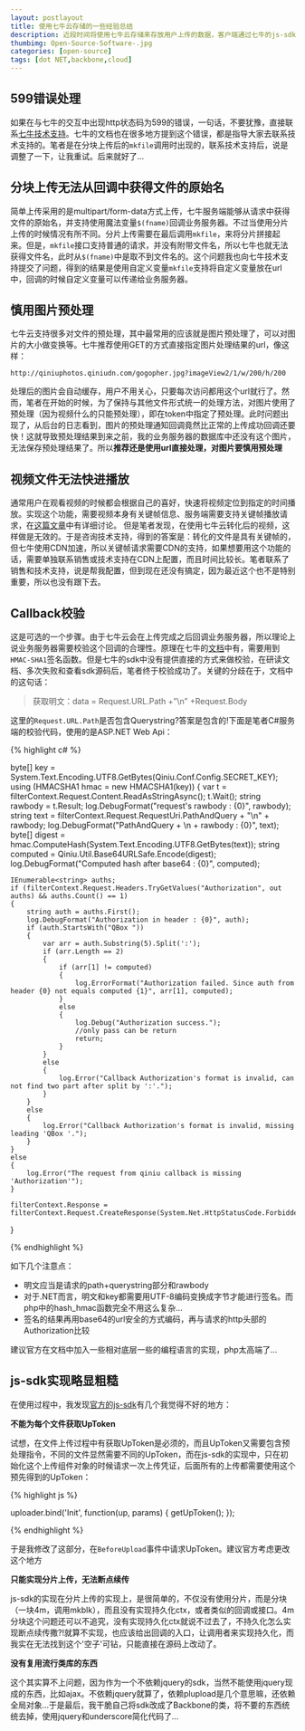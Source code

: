 ```yaml
---
layout: postlayout
title: 使用七牛云存储的一些经验总结
description: 近段时间将使用七牛云存储来存放用户上传的数据，客户端通过七牛的js-sdk与七牛交互，服务端C#实现了七牛相关的接口。在这过程中多多少少遇到点问题，在这里总结一下
thumbimg: Open-Source-Software-.jpg
categories: [open-source]
tags: [dot NET,backbone,cloud]
---
```


## 599错误处理 ##

如果在与七牛的交互中出现http状态码为599的错误，一句话，不要犹豫，直接联系[七牛技术支持](http://support.qiniu.com/)。七牛的文档也在很多地方提到这个错误，都是指导大家去联系技术支持的。笔者是在分块上传后的`mkfile`调用时出现的，联系技术支持后，说是调整了一下，让我重试。后来就好了...


## 分块上传无法从回调中获得文件的原始名 ##

简单上传采用的是multipart/form-data方式上传，七牛服务端能够从请求中获得文件的原始名，并支持使用魔法变量`$(fname)`回调业务服务器。不过当使用分片上传的时候情况有所不同。分片上传需要在最后调用`mkfile`，来将分片拼接起来。但是，`mkfile`接口支持普通的请求，并没有附带文件名，所以七牛也就无法获得文件名，此时从`$(fname)`中是取不到文件名的。这个问题我也向七牛技术支持提交了问题，得到的结果是使用自定义变量`mkfile`支持将自定义变量放在url中，回调的时候自定义变量可以传递给业务服务器。



## 慎用图片预处理 ##

七牛云支持很多对文件的预处理，其中最常用的应该就是图片预处理了，可以对图片的大小做变换等。七牛推荐使用GET的方式直接指定图片处理结果的url，像这样：

    http://qiniuphotos.qiniudn.com/gogopher.jpg?imageView2/1/w/200/h/200


处理后的图片会自动缓存，用户不用关心，只要每次访问都用这个url就行了。然而，笔者在开始的时候，为了保持与其他文件形式统一的处理方法，对图片使用了预处理（因为视频什么的只能预处理），即在token中指定了预处理。此时问题出现了，从后台的日志看到，图片的预处理通知回调竟然比正常的上传成功回调还要快！这就导致预处理结果到来之前，我的业务服务器的数据库中还没有这个图片，无法保存预处理结果了。所以**推荐还是使用url直接处理，对图片要慎用预处理**



## 视频文件无法快进播放 ##

通常用户在观看视频的时候都会根据自己的喜好，快速将视频定位到指定的时间播放。实现这个功能，需要视频本身有关键帧信息、服务端需要支持关键帧播放请求，在[这篇文章](http://pchou.info/web/2014/03/16/nginx-config-tips.html)中有详细讨论。
但是笔者发现，在使用七牛云转化后的视频，这样做是无效的。于是咨询技术支持，得到的答案是：转化的文件是具有关键帧的，但七牛使用CDN加速，所以关键帧请求需要CDN的支持，如果想要用这个功能的话，需要单独联系销售或技术支持在CDN上配置，而且时间比较长。笔者联系了销售和技术支持，说是帮我配置，但到现在还没有搞定，因为最近这个也不是特别重要，所以也没有跟下去。


## Callback校验 ##

这是可选的一个步骤。由于七牛云会在上传完成之后回调业务服务器，所以理论上说业务服务器需要校验这个回调的合理性。原理在七牛的[文档](http://developer.qiniu.com/docs/v6/api/overview/up/response/callback.html)中有，需要用到`HMAC-SHA1`签名函数。但是七牛的sdk中没有提供直接的方式来做校验，在研读文档、多次失败和查看sdk源码后，笔者终于校验成功了。关键的分歧在于，文档中的这句话：

> 获取明文：data = Request.URL.Path +”\n” +Request.Body

这里的`Request.URL.Path`是否包含Querystring?答案是包含的!下面是笔者C#服务端的校验代码，使用的是ASP.NET Web Api：

{% highlight c# %}

byte[] key = System.Text.Encoding.UTF8.GetBytes(Qiniu.Conf.Config.SECRET_KEY);
using (HMACSHA1 hmac = new HMACSHA1(key))
{
    var t = filterContext.Request.Content.ReadAsStringAsync();
    t.Wait();
    string rawbody = t.Result;
    log.DebugFormat("request's rawbody : {0}", rawbody);
    string text = filterContext.Request.RequestUri.PathAndQuery + "\n" + rawbody;
    log.DebugFormat("PathAndQuery + \\n + rawbody : {0}", text);
    byte[] digest = hmac.ComputeHash(System.Text.Encoding.UTF8.GetBytes(text));
    string computed = Qiniu.Util.Base64URLSafe.Encode(digest);
    log.DebugFormat("Computed hash after base64 : {0}", computed);

    IEnumerable<string> auths;
    if (filterContext.Request.Headers.TryGetValues("Authorization", out auths) && auths.Count() == 1)
    {
        string auth = auths.First();
        log.DebugFormat("Authorization in header : {0}", auth);
        if (auth.StartsWith("QBox "))
        {
            var arr = auth.Substring(5).Split(':');
            if (arr.Length == 2)
            {
                if (arr[1] != computed)
                {
                    log.ErrorFormat("Authorization failed. Since auth from header {0} not equals computed {1}", arr[1], computed);
                }
                else
                {
                    log.Debug("Authorization success.");
                    //only pass can be return
                    return;
                }
            }
            else
            {
                log.Error("Callback Authorization's format is invalid, can not find two part after split by ':'.");
            }
        }
        else
        {
            log.Error("Callback Authorization's format is invalid, missing leading 'QBox '.");
        }
    }
    else
    {
        log.Error("The request from qiniu callback is missing 'Authorization'");
    }

    filterContext.Response = filterContext.Request.CreateResponse(System.Net.HttpStatusCode.Forbidden);

}

{% endhighlight %}

如下几个注意点：

- 明文应当是请求的path+querystring部分和rawbody
- 对于.NET而言，明文和key都需要用UTF-8编码变换成字节才能进行签名。而php中的hash_hmac函数完全不用这么复杂...
- 签名的结果再用base64的url安全的方式编码，再与请求的http头部的Authorization比较

建议官方在文档中加入一些相对底层一些的编程语言的实现，php太高端了...


## js-sdk实现略显粗糙 ##

在使用过程中，我发现[官方的js-sdk](https://github.com/qiniupd/qiniu-js-sdk/)有几个我觉得不好的地方：

**不能为每个文件获取UpToken**

试想，在文件上传过程中有获取UpToken是必须的，而且UpToken又需要包含预处理指令，不同的文件显然需要不同的UpToken，而在js-sdk的实现中，只在初始化这个上传组件对象的时候请求一次上传凭证，后面所有的上传都需要使用这个预先得到的UpToken：

{% highlight js %}

uploader.bind('Init', function(up, params) {
    getUpToken();
});

{% endhighlight %}

于是我修改了这部分，在`BeforeUpload`事件中请求UpToken。建议官方考虑更改这个地方


**只能实现分片上传，无法断点续传**

js-sdk的实现在分片上传的实现上，是很简单的，不仅没有使用分片，而是分块（一块4m，调用mkblk），而且没有实现持久化ctx，或者类似的回调或接口。4m分块这个问题还可以不追究，没有实现持久化ctx就说不过去了，不持久化怎么实现断点续传撒?!就算不实现，也应该给出回调的入口，让调用者来实现持久化，而我实在无法找到这个'空子'可钻，只能直接在源码上改动了。


**没有复用流行类库的东西**

这个其实算不上问题，因为作为一个不依赖jquery的sdk，当然不能使用jquery现成的东西，比如ajax。不依赖jquery就算了，依赖plupload是几个意思嘛，还依赖全局对象...于是最后，我干脆自己将sdk改成了Backbone的类，将不要的东西统统去掉，使用jquery和underscore简化代码了...
